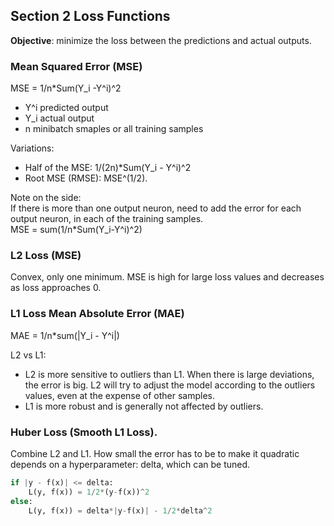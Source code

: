 ## Section 2 Loss Functions
**Objective**: minimize the loss between the predictions and actual outputs.

### Mean Squared Error (MSE)
MSE = 1/n*Sum(Y_i -Y^i)^2  
- Y^i predicted output 
- Y_i actual output 
- n minibatch smaples or all training samples  

Variations:
- Half of the MSE: 1/(2n)*Sum(Y_i - Y^i)^2  
- Root MSE (RMSE): MSE^(1/2). 

Note on the side:  
If there is more than one output neuron, need to add the error for each output neuron, in each of the training samples.  
MSE = sum(1/n*Sum(Y_i-Y^i)^2)  

### L2 Loss (MSE)
Convex, only one minimum. MSE is high for large loss values and decreases as loss approaches 0. 

### L1 Loss Mean Absolute Error (MAE)
MAE = 1/n*sum(|Y_i - Y^i|)  

L2 vs L1:  
- L2 is more sensitive to outliers than L1. When there is large deviations, the error is big. L2 will try to adjust the model according to the outliers values, even at the expense of other samples.  
- L1 is more robust and is generally not affected by outliers.  

### Huber Loss (Smooth L1 Loss). 
Combine L2 and L1.
How small the error has to be to make it quadratic depends on a hyperparameter: delta, which can be tuned. 
```python
if |y - f(x)| <= delta:
    L(y, f(x)) = 1/2*(y-f(x))^2
else:
    L(y, f(x)) = delta*|y-f(x)| - 1/2*delta^2 
```
  
